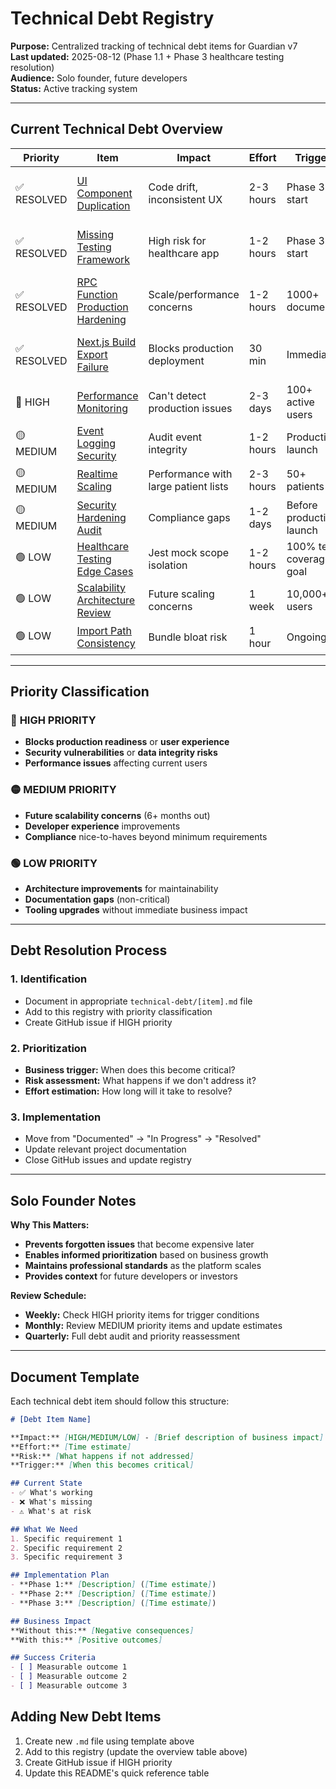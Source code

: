 # Technical Debt Registry

**Purpose:** Centralized tracking of technical debt items for Guardian v7  
**Last updated:** 2025-08-12 (Phase 1.1 + Phase 3 healthcare testing resolution)  
**Audience:** Solo founder, future developers  
**Status:** Active tracking system

---

## **Current Technical Debt Overview**

| Priority | Item | Impact | Effort | Trigger | Status |
|----------|------|--------|--------|---------|---------| 
| ✅ RESOLVED | [UI Component Duplication](resolved/ui-component-duplication.md) | Code drift, inconsistent UX | 2-3 hours | Phase 3 start | ✅ **COMPLETED 2025-08-12** |
| ✅ RESOLVED | [Missing Testing Framework](resolved/missing-testing-framework.md) | High risk for healthcare app | 1-2 hours | Phase 3 start | ✅ **COMPLETED 2025-08-12** |
| ✅ RESOLVED | [RPC Function Production Hardening](resolved/rpc-function-hardening.md) | Scale/performance concerns | 1-2 hours | 1000+ documents | ✅ **COMPLETED 2025-08-12** |
| ✅ RESOLVED | [Next.js Build Export Failure](resolved/nextjs-build-export.md) | Blocks production deployment | 30 min | Immediate | ✅ **COMPLETED 2025-08-12** |
| 🔴 HIGH | [Performance Monitoring](performance-monitoring.md) | Can't detect production issues | 2-3 days | 100+ active users | 📋 Documented |
| 🟡 MEDIUM | [Event Logging Security](event-logging-security.md) | Audit event integrity | 1-2 hours | Production launch | 📋 Phase 3 |
| 🟡 MEDIUM | [Realtime Scaling](realtime-scaling.md) | Performance with large patient lists | 2-3 hours | 50+ patients | 📋 Phase 3 |
| 🟡 MEDIUM | [Security Hardening Audit](security-hardening.md) | Compliance gaps | 1-2 days | Before production launch | 📋 Planned |
| 🟢 LOW | [Healthcare Testing Edge Cases](healthcare-testing-edge-cases.md) | Jest mock scope isolation | 1-2 hours | 100% test coverage goal | 📋 Documented |
| 🟢 LOW | [Scalability Architecture Review](scalability-planning.md) | Future scaling concerns | 1 week | 10,000+ users | 📋 Planned |
| 🟢 LOW | [Import Path Consistency](import-path-consistency.md) | Bundle bloat risk | 1 hour | Ongoing | 📋 Monitoring |

---

## **Priority Classification**

### 🔴 **HIGH PRIORITY** 
- **Blocks production readiness** or **user experience**
- **Security vulnerabilities** or **data integrity risks**
- **Performance issues** affecting current users

### 🟡 **MEDIUM PRIORITY**
- **Future scalability concerns** (6+ months out)
- **Developer experience** improvements
- **Compliance** nice-to-haves beyond minimum requirements

### 🟢 **LOW PRIORITY**
- **Architecture improvements** for maintainability
- **Documentation gaps** (non-critical)
- **Tooling upgrades** without immediate business impact

---

## **Debt Resolution Process**

### **1. Identification**
- Document in appropriate `technical-debt/[item].md` file
- Add to this registry with priority classification
- Create GitHub issue if HIGH priority

### **2. Prioritization** 
- **Business trigger:** When does this become critical?
- **Risk assessment:** What happens if we don't address it?
- **Effort estimation:** How long will it take to resolve?

### **3. Implementation**
- Move from "Documented" → "In Progress" → "Resolved"
- Update relevant project documentation
- Close GitHub issues and update registry

---

## **Solo Founder Notes**

**Why This Matters:**
- **Prevents forgotten issues** that become expensive later
- **Enables informed prioritization** based on business growth
- **Maintains professional standards** as the platform scales
- **Provides context** for future developers or investors

**Review Schedule:**
- **Weekly:** Check HIGH priority items for trigger conditions
- **Monthly:** Review MEDIUM priority items and update estimates  
- **Quarterly:** Full debt audit and priority reassessment

---

## **Document Template**

Each technical debt item should follow this structure:

```markdown
# [Debt Item Name]

**Impact:** [HIGH/MEDIUM/LOW] - [Brief description of business impact]
**Effort:** [Time estimate]
**Risk:** [What happens if not addressed]
**Trigger:** [When this becomes critical]

## Current State
- ✅ What's working
- ❌ What's missing
- ⚠️ What's at risk

## What We Need
1. Specific requirement 1
2. Specific requirement 2
3. Specific requirement 3

## Implementation Plan
- **Phase 1:** [Description] ([Time estimate])
- **Phase 2:** [Description] ([Time estimate])
- **Phase 3:** [Description] ([Time estimate])

## Business Impact
**Without this:** [Negative consequences]
**With this:** [Positive outcomes]

## Success Criteria
- [ ] Measurable outcome 1
- [ ] Measurable outcome 2
- [ ] Measurable outcome 3
```

## **Adding New Debt Items**

1. Create new `.md` file using template above
2. Add to this registry (update the overview table above)
3. Create GitHub issue if HIGH priority
4. Update this README's quick reference table